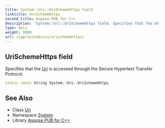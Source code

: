 ```yaml
---
title: System::Uri::UriSchemeHttps field
linktitle: UriSchemeHttps
second_title: Aspose.PUB for C++
description: 'System::Uri::UriSchemeHttps field. Specifies that the Uri is accessed through the Secure Hypertext Transfer Protocol in C++.'
type: docs
weight: 5000
url: /cpp/system/uri/urischemehttps/
---
```

## UriSchemeHttps field


Specifies that the [Uri](../) is accessed through the Secure Hypertext Transfer Protocol.

```cpp
static const String System::Uri::UriSchemeHttps
```

## See Also

* Class [Uri](../)
* Namespace [System](../../)
* Library [Aspose.PUB for C++](../../../)
